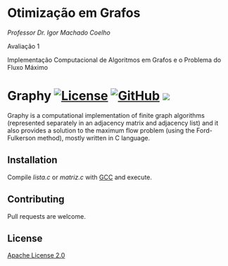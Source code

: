 # Otimização em Grafos
*Professor Dr. Igor Machado Coelho*

Avaliação 1

Implementação Computacional de Algoritmos em Grafos e o Problema do Fluxo Máximo

# Graphy [![License](https://img.shields.io/badge/License-Apache%202.0-blue.svg)](https://opensource.org/licenses/Apache-2.0) [![GitHub](https://badgen.net/badge/icon/github?icon=github&label)](https://github.com) [![](https://badgen.net/badge/color/red/red)](https://github.com)

Graphy is a computational implementation of finite graph algorithms (represented separately in an adjacency matrix and adjacency list) and it also provides a solution to the maximum flow problem (using the Ford-Fulkerson method), mostly written in C language.

## Installation

Compile *lista.c* or *matriz.c* with [GCC](https://gcc.gnu.org/) and execute.

## Contributing
Pull requests are welcome.

## License
[Apache License 2.0](https://opensource.org/licenses/Apache-2.0)
